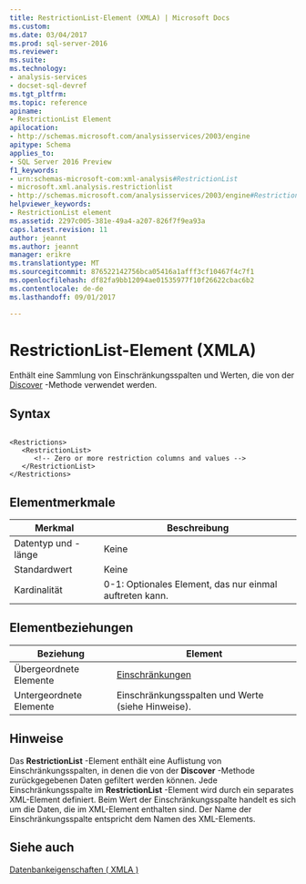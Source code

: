 ```yaml
---
title: RestrictionList-Element (XMLA) | Microsoft Docs
ms.custom: 
ms.date: 03/04/2017
ms.prod: sql-server-2016
ms.reviewer: 
ms.suite: 
ms.technology:
- analysis-services
- docset-sql-devref
ms.tgt_pltfrm: 
ms.topic: reference
apiname:
- RestrictionList Element
apilocation:
- http://schemas.microsoft.com/analysisservices/2003/engine
apitype: Schema
applies_to:
- SQL Server 2016 Preview
f1_keywords:
- urn:schemas-microsoft-com:xml-analysis#RestrictionList
- microsoft.xml.analysis.restrictionlist
- http://schemas.microsoft.com/analysisservices/2003/engine#RestrictionList
helpviewer_keywords:
- RestrictionList element
ms.assetid: 2297c005-381e-49a4-a207-826f7f9ea93a
caps.latest.revision: 11
author: jeannt
ms.author: jeannt
manager: erikre
ms.translationtype: MT
ms.sourcegitcommit: 876522142756bca05416a1afff3cf10467f4c7f1
ms.openlocfilehash: df82fa9bb12094ae01535977f10f26622cbac6b2
ms.contentlocale: de-de
ms.lasthandoff: 09/01/2017

---
```

# <a name="restrictionlist-element-xmla"></a>RestrictionList-Element (XMLA)
  Enthält eine Sammlung von Einschränkungsspalten und Werten, die von der [Discover](../../../analysis-services/xmla/xml-elements-methods-discover.md) -Methode verwendet werden.  
  
## <a name="syntax"></a>Syntax  
  
```  
  
<Restrictions>  
   <RestrictionList>  
      <!-- Zero or more restriction columns and values -->  
   </RestrictionList>  
</Restrictions>  
```  
  
## <a name="element-characteristics"></a>Elementmerkmale  
  
|Merkmal|Beschreibung|  
|--------------------|-----------------|  
|Datentyp und -länge|Keine|  
|Standardwert|Keine|  
|Kardinalität|0-1: Optionales Element, das nur einmal auftreten kann.|  
  
## <a name="element-relationships"></a>Elementbeziehungen  
  
|Beziehung|Element|  
|------------------|-------------|  
|Übergeordnete Elemente|[Einschränkungen](../../../analysis-services/xmla/xml-elements-properties/restrictions-element-xmla.md)|  
|Untergeordnete Elemente|Einschränkungsspalten und Werte (siehe Hinweise).|  
  
## <a name="remarks"></a>Hinweise  
 Das **RestrictionList** -Element enthält eine Auflistung von Einschränkungsspalten, in denen die von der **Discover** -Methode zurückgegebenen Daten gefiltert werden können. Jede Einschränkungsspalte im **RestrictionList** -Element wird durch ein separates XML-Element definiert. Beim Wert der Einschränkungsspalte handelt es sich um die Daten, die im XML-Element enthalten sind. Der Name der Einschränkungsspalte entspricht dem Namen des XML-Elements.  
  
## <a name="see-also"></a>Siehe auch  
 [Datenbankeigenschaften &#40; XMLA &#41;](../../../analysis-services/xmla/xml-elements-properties/xml-elements-properties.md)  
  
  
